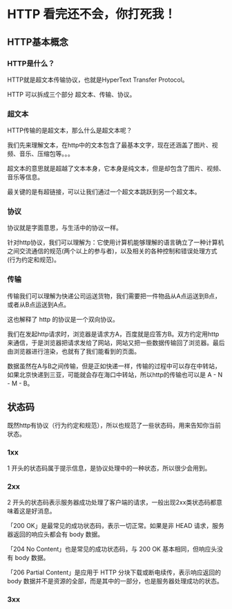 # HTTP 看完还不会，你打死我！

## HTTP基本概念

### HTTP是什么？

HTTP就是超文本传输协议，也就是HyperText Transfer Protocol。

HTTP 可以拆成三个部分 超文本、传输、协议。

### 超文本

HTTP传输的是超文本，那么什么是超文本呢？

我们先来理解文本，在http中的文本包含了最基本文字，现在还涵盖了图片、视频、音乐、压缩包等。。。

超文本的意思就是超越了文本本身，它本身是纯文本，但是却包含了图片、视频、音乐等信息。

最关键的是有超链接，可以让我们通过一个超文本跳跃到另一个超文本。

### 协议

协议就是字面意思，与生活中的协议一样。

针对http协议，我们可以理解为：它使用计算机能够理解的语言确立了一种计算机之间交流通信的规范(两个以上的参与者)，以及相关的各种控制和错误处理方式(行为约定和规范)。

### 传输

传输我们可以理解为快递公司运送货物，我们需要把一件物品从A点运送到B点，或者从B点运送到A点。

这也解释了 http 的协议是一个双向协议。

我们在发起http请求时，浏览器是请求方A，百度就是应答方B。双方约定用http来通信，于是浏览器把请求发给了网站，网站又把一些数据传输回了浏览器。最后由浏览器进行渲染，也就有了我们能看到的页面。

数据虽然在A与B之间传输，但是正如快递一样，传输的过程中可以存在中转站，如果北京快递到三亚，可能就会存在海口中转站，所以http的传输也可以是 A - N - M - B。

## 状态码

既然http有协议（行为约定和规范），所以也规范了一些状态码，用来告知你当前状态。

### 1xx

1 开头的状态码属于提示信息，是协议处理中的一种状态，所以很少会用到。

### 2xx

2 开头的状态码表示服务器成功处理了客户端的请求，一般出现2xx类状态码都意味着这是好消息。

「200 OK」是最常见的成功状态码，表示一切正常。如果是非 HEAD 请求，服务器返回的响应头都会有 body 数据。

「204 No Content」也是常见的成功状态码，与 200 OK 基本相同，但响应头没有 body 数据。

「206 Partial Content」是应用于 HTTP 分块下载或断电续传，表示响应返回的 body 数据并不是资源的全部，而是其中的一部分，也是服务器处理成功的状态。

### 3xx





